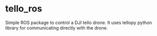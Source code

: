 # tello_ros
Simple ROS package to control a DJI tello drone. It uses tellopy python library for communicating directly with the drone.
